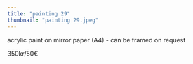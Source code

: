 ```yaml
---
title: "painting 29"
thumbnail: "painting 29.jpeg"
---
```

acrylic paint on mirror paper (A4) - can be framed on request


350kr/50€